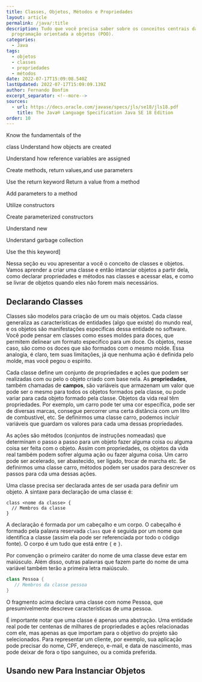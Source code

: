 ```yaml
---
title: Classes, Objetos, Métodos e Propriedades
layout: article
permalink: /java/:title
description: Tudo que você precisa saber sobre os conceitos centrais da
  programação orientada a objetos (POO).
categories:
  - Java
tags:
  - objetos
  - classes
  - propriedades
  - métodos
date: 2022-07-17T15:09:08.540Z
lastUpdated: 2022-07-17T15:09:09.139Z
author: Fernando Bonfim
excerpt_separator: <!--more-->
sources:
  - url: https://docs.oracle.com/javase/specs/jls/se18/jls18.pdf
    title: The Java® Language Specification Java SE 18 Edition
order: 10
---
```

Know the fundamentals of the 

class Understand how objects are created 

Understand how reference variables are assigned 

Create methods, return values,and use parameters 

Use the return keyword Return a value from a method 

Add parameters to a method 

Utilize constructors 

Create parameterized constructors 

Understand new 

Understand garbage collection 

Use the this keyword]

Nessa seção eu vou apresentar a você o conceito de classes e objetos. Vamos aprender a criar uma classe e então intanciar objetos a partir dela, como declarar propriedades e métodos nas classes e acessar elas, e como se livrar de objetos quando eles não forem mais necessários.

## Declarando Classes 

Classes são modelos para criação de um ou mais objetos. Cada classe generaliza as características de entidades (algo que existe) do mundo real, e os objetos são manifestações especificas dessa entidade no software. Você pode pensar em classes como esses moldes para doces, que permitem delinear um formato especifico para um doce. Os objetos, nesse caso, são como os doces que são formados com o mesmo molde. Essa analogia, é claro, tem suas limitações, já que nenhuma ação é definida pelo molde, mas você pegou o espirito. 

Cada classe define um conjunto de propriedades e  ações que podem ser realizadas com ou pelo o objeto criado com base nela. As **propriedades**, também chamadas de **campos**, são variáveis que armazenam um valor que pode ser o mesmo para todos os objetos formados pela classe, ou pode variar para cada objeto formado pela classe. Objetos da vida real têm propriedades. Por exemplo, um carro pode ter uma cor específica, pode ser de diversas marcas, consegue percorrer uma certa distância com um litro de combustível,  etc. Se definirmos uma classe carro, podemos incluir variáveis que guardam os valores para cada uma dessas propriedades.

As ações são métodos (conjuntos de instruções nomeadas) que determinam o passo a passo para um objeto fazer alguma coisa ou alguma coisa ser feita com o objeto. Assim com propriedades, os objetos da vida real também podem sofrer alguma ação ou fazer alguma coisa. Um carro pode ser acelerado, ser abastecido, ser ligado, trocar de marcha etc. Se definirmos uma classe carro, métodos podem ser usados para descrever os passos para cda uma dessas ações.

Uma classe precisa ser declarada antes de ser usada para definir um objeto.  A sintaxe para declaração de uma classe é:

```
class <nome da classe> {
  // Membros da classe
}
```

A declaração é formada por um cabeçalho e um corpo. O cabeçalho é formado pela palavra reservada `class` que é seguida por um nome que identifica a classe (assim ela pode ser referenciada por todo o código fonte). O corpo é um tudo que está entre `{` e `}`. 

Por convenção o primeiro caráter do nome de uma classe deve estar em maiúsculo. Além disso, outras palavras que fazem parte do nome de uma variável também terão a primeira letra maiúsculo.

```java
class Pessoa {
   // Membros da classe pessoa
}
```

O fragmento acima declara uma classe com nome Pessoa, que presumivelmente descreve características de uma pessoa. 

É importante notar que uma classe é apenas uma abstração. Uma entidade real pode ter centenas de milhares de propriedades e ações relacionadas com ele, mas apenas as que importam para o objetivo do projeto são selecionados. Para representar um cliente, por exemplo, sua aplicação pode precisar do nome, CPF, endereço, e-mail, e data de nascimento, mas pode deixar de fora o tipo sanguíneo, ou a comida preferida.

## Usando new Para Instanciar Objetos